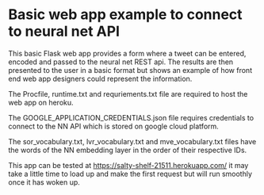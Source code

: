 # Basic web app example to connect to neural net API #

This basic Flask web app provides a form where a tweet can be entered, encoded 
and passed to the neural net REST api.  The results are then presented to the 
user in a basic format but shows an example of how front end web app 
designers could represent the information.

The Procfile, runtime.txt and requriements.txt file are required to host the 
web app on heroku.

The GOOGLE_APPLICATION_CREDENTIALS.json file requires credentials to connect 
to the NN API which is stored on google cloud platform.

The sor_vocabulary.txt, lvr_vocabulary.txt and mve_vocabulary.txt files have 
the words of the NN embedding layer in the order of their respective IDs.

This app can be tested at https://salty-shelf-21511.herokuapp.com/ it may 
take a little time to load up and make the first request but will run 
smoothly once it has woken up.
